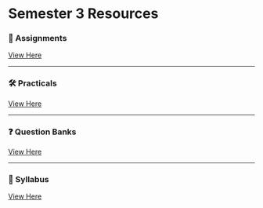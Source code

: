 # Semester 3 Resources

### 📄 Assignments

[View Here](./sem-3/assignments)

---

### 🛠️ Practicals

[View Here](./sem-3/practicals)

---

### ❓ Question Banks

[View Here](./sem-3/question-banks)

---

### 📘 Syllabus

[View Here](./sem-3/syllabus)
